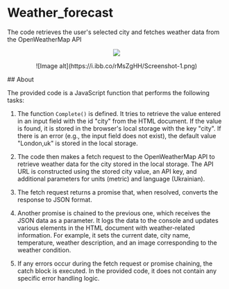 # Weather_forecast
The code retrieves the user's selected city and fetches weather data from the OpenWeatherMap API

<p align="center">
      <img src="[Image alt](https://i.ibb.co/rMsZgHH/Screenshot-1.png)" 
</p>
<p align="center">
      ![Image alt](https://i.ibb.co/rMsZgHH/Screenshot-1.png)
</p>
## About

The provided code is a JavaScript function that performs the following tasks:

1. The function `Complete()` is defined. It tries to retrieve the value entered in an input field with the id "city" from the HTML document. If the value is found, it is stored in the browser's local storage with the key "city". If there is an error (e.g., the input field does not exist), the default value "London,uk" is stored in the local storage.

2. The code then makes a fetch request to the OpenWeatherMap API to retrieve weather data for the city stored in the local storage. The API URL is constructed using the stored city value, an API key, and additional parameters for units (metric) and language (Ukrainian).

3. The fetch request returns a promise that, when resolved, converts the response to JSON format.

4. Another promise is chained to the previous one, which receives the JSON data as a parameter. It logs the data to the console and updates various elements in the HTML document with weather-related information. For example, it sets the current date, city name, temperature, weather description, and an image corresponding to the weather condition.

5. If any errors occur during the fetch request or promise chaining, the catch block is executed. In the provided code, it does not contain any specific error handling logic.


